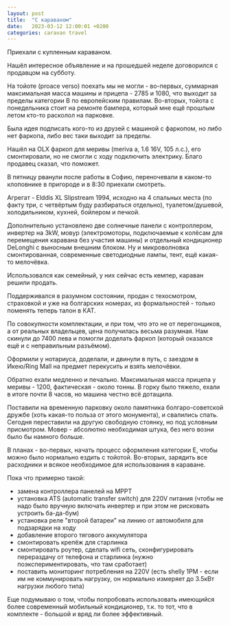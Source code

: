 ```yaml
---
layout: post
title:  "С караваном"
date:   2023-03-12 12:00:01 +0200
categories: caravan travel
---
```

Приехали с купленным караваном.

Нашёл интересное объявление и на прошедшей неделе договорился с продавцом на субботу.

На тойоте (proace verso) поехать мы не могли - во-первых, суммарная максимальная масса машины и прицепа - 
2785 и 1080, что выходит за пределы категории B по европейским правилам. Во-вторых, тойота с понедельника 
стоит  на ремонте бампера, который мне ещё прошлым летом кто-то расколол на парковке.

Была идея подписать кого-то из друзей с машиной с фаркопом, но либо нет фаркопа, либо вес таки выходит
за пределы.

Нашёл на OLX фаркоп для меривы (meriva a, 1.6 16V, 105 л.с.), его смонтировали, но не смогли с ходу
подключить электрику. Благо продавец сказал, что поможет.

В пятницу рванули после работы в Софию, переночевали в каком-то клоповнике в пригороде и 
в 8:30 приехали смотреть.

Агрегат - Elddis XL Slipstream 1994, исходно на 4 спальных места (по факту три, с четвёртым
буду разбираться отдельно), туалетом/душевой, холодильником, кухней, бойлером и печкой.

Дополнительно установлено две солнечные панели с контроллером, инвертер на 3kW, 
мовур (электромоторы, подключаемые к колёсам для перемещения каравана без участия машины)
и отдельный кондиционер DeLonghi с выносным внешним блоком. Ну и микроволновка смонтированная, современные
светодиодные лампы, тент, ещё какая-то мелочёвка.

Использовался как семейный, у них сейчас есть кемпер, караван решили продать.

Поддерживался в разумном состоянии, продан с техосмотром, страховкой и уже на болгарских
номерах, из формальностей - только поменять теперь талон в КАТ.

По совокупности комплектации, и при том, что это не от перегонщиков, а от реальных владельцев,
цена получилась весьма разумная. Нам скинули до 7400 лева и помогли доделать фаркоп (который оказался ещё
и с неправильным разъёмом).

Оформили у нотариуса, доделали, и двинули в путь, с заездом в Икею/Ring Mall на предмет перекусить и взять мелочёвки.

Обратно ехали медленно и печально. Максимальная масса прицепа у меривы - 1200, фактическая - около тонны.
В горку было тяжело, ехали в итоге почти 8 часов, но машина честно всё дотащила.

Поставили на временную парковку около памятника болгаро-советской дружбе (хоть какая-то польза от этого монумента), и свалились спать.
Сегодня переставили на другую свободную стоянку, но под условным присмотром.
Мовер - абсолютно необходимая штука, без него возни было бы намного больше.

В планах - во-первых, начать процесс оформления категории E, чтобы можно было нормально ездить с тойотой.
Во-вторых, зарядить все расходники и всякое необходимое для использования в караване.

Пока что примерно такой:

 - замена контроллера панелей на MPPT
 - установка ATS (automatic transfer switch) для 220V питания (чтобы не надо было вручную включать инвертер и при этом не рисковать устроить ба-да-бум)
 - установка реле "второй батареи" на линию от автомобиля для подзарядки на ходу
 - добавление второго тягового аккумулятора
 - смонтировать крепёж для старлинка
 - cмонтировать роутер, сделать wifi сеть, сконфигурировать перераздачу от телефона и старлинка (нужно поэкспериментировать, что там сработает)
 - поставить мониторинг потребления на 220V (есть shelly 1PM - если им не коммунировать нагрузку, он нормально измеряет до 3.5кВт нагрузки любого типа)

Еще подумываю о том, чтобы попробовать использовать имеющийся более современный мобильный кондиционер, т.к. то тот, что в комплекте - большой и вряд ли более эффективный.

